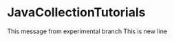 JavaCollectionTutorials
=======================
This message from experimental branch
This is new line